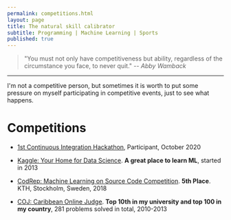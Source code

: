 ```yaml
---
permalink: competitions.html
layout: page
title: The natural skill calibrator 
subtitle: Programming | Machine Learning | Sports  
published: true
---
```


> "You must not only have competitiveness but ability, regardless of the circumstance you face, to never quit."
> -- <cite>Abby Wamback</cite>

---

I'm not a competitive person, but sometimes it is worth to put some pressure on myself participating in competitive events, just to see what happens.

# Competitions

- [1st Continuous Integration Hackathon](https://kth.github.io/ci-hackathon), Participant, October 2020

- [Kaggle: Your Home for Data Science](https://www.kaggle.com/cesarsoto). **A great place to learn ML**, started in 2013

- [CodRep: Machine Learning on Source Code Competition](https://github.com/KTH/CodRep-competition). **5th Place**. KTH, Stockholm, Sweden, 2018

- [COJ: Caribbean Online Judge](http://coj.uci.cu/user/useraccount.xhtml?username=CeSaR_uclv). **Top 10th in my university and top 100 in my country**, 281 problems solved in total, 2010-2013
